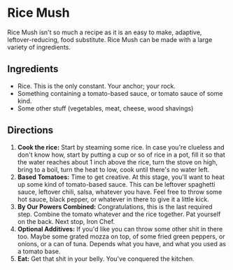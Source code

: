 # Rice Mush

Rice Mush isn't so much a recipe as it is an easy to make, adaptive, leftover-reducing, 
food substitute.  Rice Mush can be made with a large variety of ingredients.

## Ingredients

+ Rice.  This is the only constant.  Your anchor; your rock.
+ Something containing a tomato-based sauce, or tomato sauce of some kind.
+ Some other stuff (vegetables, meat, cheese, wood shavings)

## Directions

1. **Cook the rice:** Start by steaming some rice.  In case you're clueless and don't
   know how, start by putting a cup or so of rice in a pot, fill it so that the water
   reaches about 1 inch above the rice, turn the stove on high, bring to a boil, turn
   the heat to low, cook until there's no water left.
1. **Based Tomatoes:** Time to get creative.  At this stage, you'll want to heat up
   some kind of tomato-based sauce.  This can be leftover spaghetti sauce, leftover
   chili, salsa, whatever you have.  Feel free to throw some hot sauce, black pepper,
   or whatever in there to give it a little kick.
1. **By Our Powers Combined:** Congratulations, this is the last required step.
   Combine the tomato whatever and the rice together.  Pat yourself on the back.
   Next stop, Iron Chef.
1. **Optional Additives:** If you'd like you can throw some other shit in there too.
   Maybe some grated mozza on top, of some fried green peppers, or onions, or a can
   of tuna.  Depends what you have, and what you used as a tomato base.
1. **Eat:** Get that shit in your belly.  You've conquered the kitchen.

